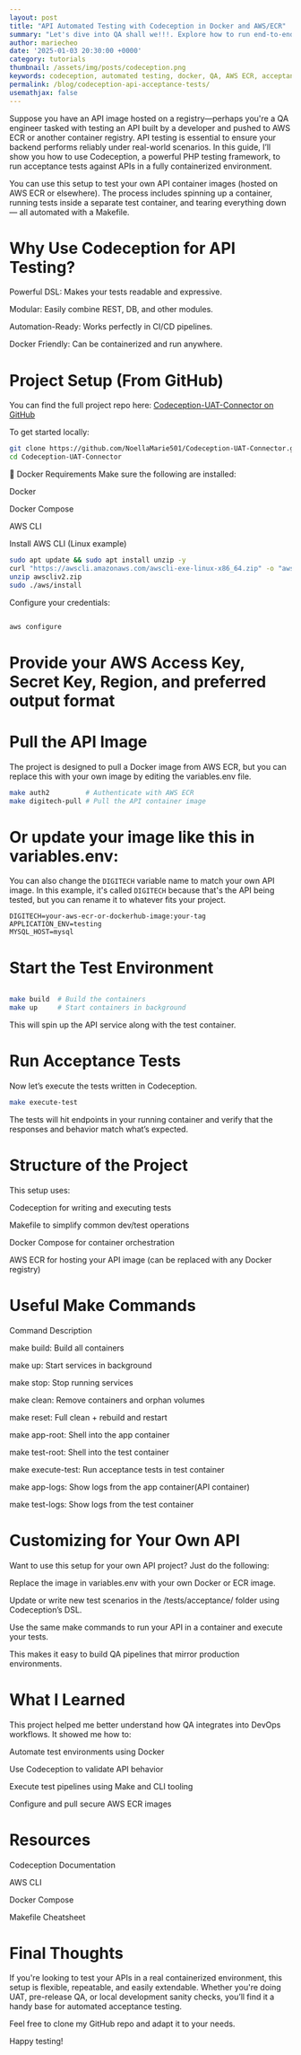 ```yaml
---
layout: post
title: "API Automated Testing with Codeception in Docker and AWS/ECR"
summary: "Let's dive into QA shall we!!!. Explore how to run end-to-end API automated acceptance tests using Codeception, Docker, and AWS ECR in a reproducible local setup."
author: mariecheo
date: '2025-01-03 20:30:00 +0000'
category: tutorials
thumbnail: /assets/img/posts/codeception.png
keywords: codeception, automated testing, docker, QA, AWS ECR, acceptance testing, php testing
permalink: /blog/codeception-api-acceptance-tests/
usemathjax: false
---
```

Suppose you have an API image hosted on a registry—perhaps you're a QA engineer tasked with testing an API built by a developer and pushed to AWS ECR or another container registry. API testing is essential to ensure your backend performs reliably under real-world scenarios. In this guide, I’ll show you how to use Codeception, a powerful PHP testing framework, to run acceptance tests against APIs in a fully containerized environment.

You can use this setup to test your own API container images (hosted on AWS ECR or elsewhere). The process includes spinning up a container, running tests inside a separate test container, and tearing everything down — all automated with a Makefile.

# Why Use Codeception for API Testing?
Powerful DSL: Makes your tests readable and expressive.

Modular: Easily combine REST, DB, and other modules.

Automation-Ready: Works perfectly in CI/CD pipelines.

Docker Friendly: Can be containerized and run anywhere.

# Project Setup (From GitHub)
You can find the full project repo here:
 [Codeception-UAT-Connector on GitHub](https://github.com/NoellaMarie501/Codeception-UAT-Connector)

To get started locally:

```bash
git clone https://github.com/NoellaMarie501/Codeception-UAT-Connector.git
cd Codeception-UAT-Connector
```
🐳 Docker Requirements
Make sure the following are installed:

Docker

Docker Compose

AWS CLI

Install AWS CLI (Linux example)
```bash
sudo apt update && sudo apt install unzip -y
curl "https://awscli.amazonaws.com/awscli-exe-linux-x86_64.zip" -o "awscliv2.zip"
unzip awscliv2.zip
sudo ./aws/install
```
Configure your credentials:

```bash

aws configure
```
# Provide your AWS Access Key, Secret Key, Region, and preferred output format

# Pull the API Image
The project is designed to pull a Docker image from AWS ECR, but you can replace this with your own image by editing the variables.env file.

```bash
make auth2         # Authenticate with AWS ECR
make digitech-pull # Pull the API container image
```
# Or update your image like this in variables.env:
You can also change the `DIGITECH` variable name to match your own API image. In this example, it's called `DIGITECH` because that's the API being tested, but you can rename it to whatever fits your project.

```env
DIGITECH=your-aws-ecr-or-dockerhub-image:your-tag
APPLICATION_ENV=testing
MYSQL_HOST=mysql
```

# Start the Test Environment
```bash

make build  # Build the containers
make up     # Start containers in background

```
This will spin up the API service along with the test container.

# Run Acceptance Tests
Now let’s execute the tests written in Codeception.

```bash
make execute-test
```
The tests will hit endpoints in your running container and verify that the responses and behavior match what’s expected.

# Structure of the Project
This setup uses:

Codeception for writing and executing tests

Makefile to simplify common dev/test operations

Docker Compose for container orchestration

AWS ECR for hosting your API image (can be replaced with any Docker registry)

# Useful Make Commands

Command	Description

make build:	Build all containers

make up:	Start services in background

make stop:	Stop running services

make clean:	Remove containers and orphan volumes

make reset:	Full clean + rebuild and restart

make app-root:	Shell into the app container

make test-root:	Shell into the test container

make execute-test:	Run acceptance tests in test container

make app-logs:	Show logs from the app container(API container)

make test-logs:	Show logs from the test container

# Customizing for Your Own API
Want to use this setup for your own API project? Just do the following:

Replace the image in variables.env with your own Docker or ECR image.

Update or write new test scenarios in the /tests/acceptance/ folder using Codeception’s DSL.

Use the same make commands to run your API in a container and execute your tests.

This makes it easy to build QA pipelines that mirror production environments.

#  What I Learned
This project helped me better understand how QA integrates into DevOps workflows. It showed me how to:

Automate test environments using Docker

Use Codeception to validate API behavior

Execute test pipelines using Make and CLI tooling

Configure and pull secure AWS ECR images

# Resources
Codeception Documentation

AWS CLI

Docker Compose

Makefile Cheatsheet

# Final Thoughts
If you're looking to test your APIs in a real containerized environment, this setup is flexible, repeatable, and easily extendable. Whether you're doing UAT, pre-release QA, or local development sanity checks, you’ll find it a handy base for automated acceptance testing.

Feel free to clone my GitHub repo and adapt it to your needs.

Happy testing!